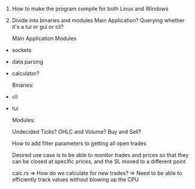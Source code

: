 1. How to make the program compile for both Linux and Windows
2. Divide into binaries and modules
   Main Application?
   Querying whether it's a tui or gui or cli?

   Main Application Modules

- sockets
- data parsing
- calculator?

  Binaries:

- cli
- tui

  Modules:

  Undecided
  Ticks? OHLC and Volume?
  Buy and Sell?

  How to add filter parameters to getting all open trades

  Desired use case is to be able to monitor trades and prices so that they can be closed at specific prices, and the SL moved to a different point


  calc.rs => How do we calculate for new trades?
  => Need to be able to efficiently track values without blowing up the CPU
